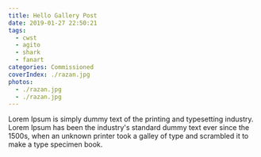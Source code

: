 ```yaml
---
title: Hello Gallery Post
date: 2019-01-27 22:50:21
tags: 
  - cwst
  - agito
  - shark
  - fanart
categories: Commissioned
coverIndex: ./razan.jpg
photos: 
  - ./razan.jpg
  - ./razan.jpg
---
```


<!-- TODO: define post header properies -->

Lorem Ipsum is simply dummy text of the printing and typesetting industry. Lorem Ipsum has been the industry's standard dummy text ever since the 1500s, when an unknown printer took a galley of type and scrambled it to make a type specimen book.

<!-- ![Razan](./razan.jpg) -->

<!-- 
Post Template

---
title: Agito Fanart | Maverick_IV
date: 2018-10-26 22:50:21
tags:
  - cwst
  - agito
  - shark
  - fanart
categories: Commissioned
cover_index: /img/450x450/maverick_IV.jpg
photos: /img/asset/maverick_IV.jpg
--- -->
